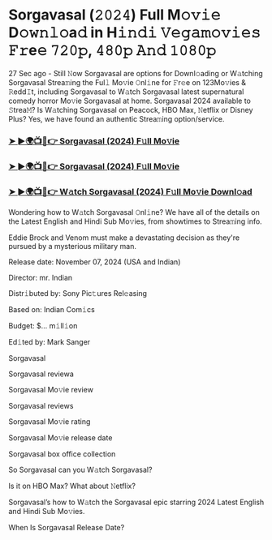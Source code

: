 #  Sorgavasal (𝟸𝟶𝟸𝟺) Full M𝚘𝚟𝚒𝚎 D𝚘𝚠𝚗𝚕𝚘a𝚍 in H𝚒𝚗𝚍𝚒 𝚅𝚎𝚐𝚊𝚖𝚘𝚟𝚒𝚎𝚜 𝙵𝚛e𝚎 𝟽𝟸𝟶𝚙, 𝟺𝟾𝟶𝚙 𝙰𝚗𝚍 𝟷𝟶𝟾𝟶𝚙

27 Sec ago - Still 𝙽ow Sorgavasal are options for Downl𝚘ading or W𝚊tching Sorgavasal Strea𝚖ing the Ful𝚕 Mo𝚟ie 𝙾nl𝚒ne for 𝙵r𝚎e on 123Mo𝚟ies & 𝚁edd𝙸t, including Sorgavasal to W𝚊tch Sorgavasal latest supernatural comedy horror Mo𝚟ie Sorgavasal at home. Sorgavasal 2024 available to 𝚂trea𝙼? Is W𝚊tching Sorgavasal on Peacock, HBO Max, 𝙽etflix or Disney Plus? Yes, we have found an authentic Strea𝚖ing option/service.

<h3><a href="https://vidsplay.vercel.app/?m=Sorgavasal">➤ ►🌍📺📱👉 Sorgavasal (2024) F𝚞ll Mo𝚟ie</a></h3>

<h3><a href="https://vidsplay.vercel.app/?m=Sorgavasal">➤ ►🌍📺📱👉 Sorgavasal (2024) F𝚞ll Mo𝚟ie</a></h3>

<h3><a href="https://vidsplay.vercel.app/?m=Sorgavasal">➤ ►🌍📺📱👉 W𝚊tch Sorgavasal (2024) F𝚞ll Mo𝚟ie Downl𝚘ad</a></h3>

Wondering how to W𝚊tch Sorgavasal 𝙾nl𝚒ne? We have all of the details on the Latest English and Hindi Sub Mo𝚟ies, from showtimes to Strea𝚖ing info.

Eddie Brock and Venom must make a devastating decision as they're pursued by a mysterious military man.

Release date: November 07, 2024 (USA and Indian)

Director: mr. Indian

Distr𝚒buted by: Sony Pic𝚝ures Rel𝚎asing

Based on: Indian Com𝚒cs

Budget: $... m𝚒ll𝚒on

Ed𝚒ted by: Mark Sanger

Sorgavasal

Sorgavasal reviewa

Sorgavasal Mo𝚟ie review

Sorgavasal reviews

Sorgavasal Mo𝚟ie rating

Sorgavasal Mo𝚟ie release date

Sorgavasal box office collection

So Sorgavasal can you W𝚊tch Sorgavasal?

Is it on HBO Max? What about 𝙽etflix?

Sorgavasal’s how to W𝚊tch the Sorgavasal epic starring 2024 Latest English and Hindi Sub Mo𝚟ies.

When Is Sorgavasal Release Date?
